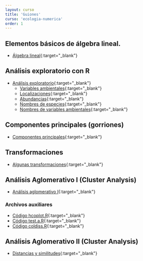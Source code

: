 ```yaml
---
layout: curso
title: 'Guiones'
curso: 'ecologia-numerica'
order: 1
---
```


## Elementos básicos de álgebra lineal.

* [Álgebra lineal](./guiones/algebra_lineal.html){:target="_blank"}

## Análisis exploratorio con R

* [Análisis exploratorio](./guiones/ecologiaPeces.html){:target="_blank"}
   - [Variables ambientales](./bases_datos/ambientales.xlsx){:target="_blank"}
   - [Localizaciones](./bases_datos/localidades.xlsx){:target="_blank"}
   - [Abundancias](./bases_datos/peces.xlsx){:target="_blank"}
   - [Nombres de especies](./bases_datos/nombresdeespecies.xlsx){:target="_blank"}
   - [Nombres de variables ambientales](./bases_datos/Nombresdevariablesambientales.xlsx){:target="_blank"}

## Componentes principales (gorriones)

* [Componentes principales](./guiones/gorriones.html){:target="_blank"}

## Transformaciones 

* [Algunas transformaciones](./guiones/ecologiaPeces2.html){:target="_blank"}

## Análisis Aglomerativo I (Cluster Analysis)

* [Análisis aglomerativo I](./guiones/cluster1.html){:target="_blank"}

### Archivos auxiliares

* [Código hcoplot.R](./guiones/hcoplot.R){:target="_blank"}
* [Código test.a.R](./guiones/test.a.R){:target="_blank"}
* [Código coldiss.R](./guiones/coldiss.R){:target="_blank"}


## Análisis Aglomerativo II (Cluster Analysis)

* [Distancias y similitudes](./guiones/distancias_disimilitudes_matriz_discrepancia.html){:target="_blank"}
